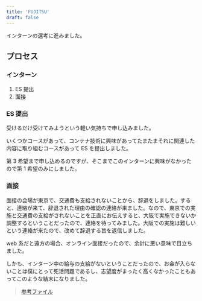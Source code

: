 ```yaml
---
title: 'FUJITSU'
draft: false
---
```


インターンの選考に進みました。

## プロセス

### **インターン**

1. ES 提出
2. 面接

### ES 提出

受けるだけ受けてみようという軽い気持ちで申し込みました。

いくつかコースがあって、コンテナ技術に興味があってたまたまそれに関連した内容に取り組むコースがあって ES を提出しました。

第 3 希望まで申し込めるのですが、そこまでこのインターンに興味がなかったので第 1 希望のみにしました。

### 面接

面接の会場が東京で、交通費も支給されないことから、辞退をしました。すると、連絡が来て、辞退された理由の確認の連絡が来ました。なので、東京での実施と交通費の支給がされないことを正直にお伝えすると、大阪で実施できないか調整するということだったので、連絡を待ってみました。大阪での実施は難しいという連絡が来たので、改めて辞退する旨を返信しました。

web 系だと遠方の場合、オンライン面接だったので、余計に悪い意味で目立ちました。

しかも、インターン中の給与の支給がないということだったので、お金が入らないことは僕にとって死活問題であるし、志望度がまったく高くなかったこともあってこのような結末になりました。

> [参考ファイル](https://www.dropbox.com/sh/rvb5gi6v6kyvah9/AAB5AKiwOpd41OX2cGpezEX5a?dl=0)
